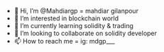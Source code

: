- 👋 Hi, I’m @Mahdiargp = mahdiar gilanpour 
- 👀 I’m interested in blockchain world 
- 🌱 I’m currently learning solidity & trading 
- 💞️ I’m looking to collaborate on solidity developer
- 📫 How to reach me = ig: mdgp___

<!---
Mahdiargp/Mahdiargp is a ✨ special ✨ repository because its `README.md` (this file) appears on your GitHub profile.
You can click the Preview link to take a look at your changes.
--->
